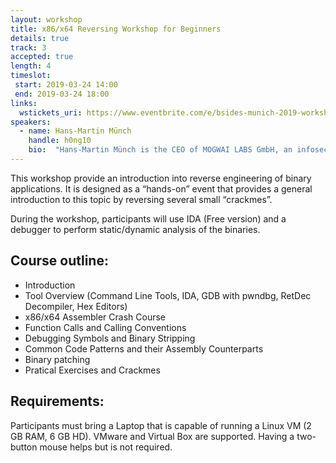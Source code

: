 ```yaml
---
layout: workshop
title: x86/x64 Reversing Workshop for Beginners
details: true
track: 3
accepted: true
length: 4
timeslot:
 start: 2019-03-24 14:00
 end: 2019-03-24 18:00
links:
  wstickets_uri: https://www.eventbrite.com/e/bsides-munich-2019-workshop-x86x64-reversing-workshop-for-beginners-tickets-56283776290
speakers:
  - name: Hans-Martin Münch
    handle: h0ng10
    bio:  "Hans-Martin Münch is the CEO of MOGWAI LABS GmbH, an infosec boutique with a strong emphasis on offensive security, based in Neu-Ulm. He also teaches the elective course “penetration testing” at the university of applied sciences Ulm."
---
```


This workshop provide an introduction into reverse engineering of binary applications. It is designed as a “hands-on” event that provides a general introduction to this topic by reversing several small “crackmes”.

During the workshop, participants will use IDA (Free version) and a debugger to perform static/dynamic analysis of the binaries.

## Course outline:
- Introduction 
- Tool Overview (Command Line Tools, IDA, GDB with pwndbg, RetDec Decompiler, Hex Editors)
- x86/x64 Assembler Crash Course
- Function Calls and Calling Conventions 
- Debugging Symbols and Binary Stripping 
- Common Code Patterns and their Assembly Counterparts
- Binary patching
- Pratical Exercises and Crackmes


## Requirements:
Participants must bring a Laptop that is capable of running a Linux VM (2 GB RAM, 6 GB HD). VMware and Virtual Box are supported. Having a two-button mouse helps but is not required.
